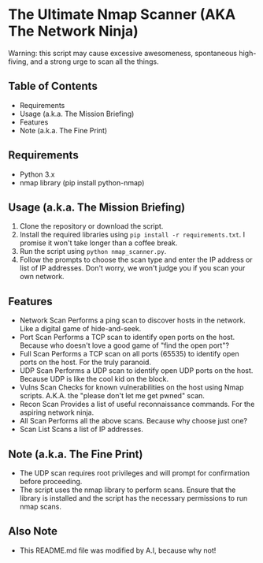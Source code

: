 # The Ultimate Nmap Scanner (AKA The Network Ninja)

Warning: this script may cause excessive awesomeness, spontaneous high-fiving, and a strong urge to scan all the things.

## Table of Contents

- Requirements
- Usage (a.k.a. The Mission Briefing)
- Features
- Note (a.k.a. The Fine Print)

## Requirements

- Python 3.x
- nmap library (pip install python-nmap)

## Usage (a.k.a. The Mission Briefing)

1. Clone the repository or download the script.
2. Install the required libraries using `pip install -r requirements.txt`. I promise it won't take longer than a coffee break.
3. Run the script using `python nmap_scanner.py`.
4. Follow the prompts to choose the scan type and enter the IP address or list of IP addresses. Don't worry, we won't judge you if you scan your own network.

## Features

- Network Scan
  Performs a ping scan to discover hosts in the network. Like a digital game of hide-and-seek.
- Port Scan
  Performs a TCP scan to identify open ports on the host. Because who doesn't love a good game of "find the open port"?
- Full Scan
  Performs a TCP scan on all ports (65535) to identify open ports on the host. For the truly paranoid.
- UDP Scan
  Performs a UDP scan to identify open UDP ports on the host. Because UDP is like the cool kid on the block.
- Vulns Scan
  Checks for known vulnerabilities on the host using Nmap scripts. A.K.A. the "please don't let me get pwned" scan.
- Recon Scan
  Provides a list of useful reconnaissance commands. For the aspiring network ninja.
- All Scan
  Performs all the above scans. Because why choose just one?
- Scan List
  Scans a list of IP addresses.

## Note (a.k.a. The Fine Print)

- The UDP scan requires root privileges and will prompt for confirmation before proceeding.
- The script uses the nmap library to perform scans. Ensure that the library is installed and the script has the necessary permissions to run nmap scans.

## Also Note
  
- This README.md file was modified by A.I, because why not!


